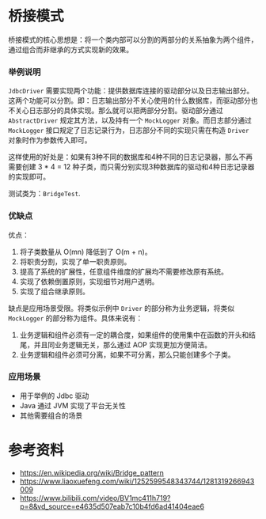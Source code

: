# 桥接模式

桥接模式的核心思想是：将一个类内部可以分割的两部分的关系抽象为两个组件，通过组合而非继承的方式实现新的效果。

### 举例说明

`JdbcDriver` 需要实现两个功能：提供数据库连接的驱动部分以及日志输出部分。这两个功能可以分割。即：日志输出部分不关心使用的什么数据库，而驱动部分也不关心日志部分的具体实现。那么就可以把两部分分割。驱动部分通过 `AbstractDriver` 规定其方法，以及持有一个 `MockLogger` 对象。而日志部分通过 `MockLogger` 接口规定了日志记录行为，日志部分不同的实现只需在构造 `Driver` 对象时作为参数传入即可。

这样使用的好处是：如果有3种不同的数据库和4种不同的日志记录器，那么不再需要创建 3 * 4 = 12 种子类，而只需分别实现3种数据库的驱动和4种日志记录器的实现即可。

测试类为：`BridgeTest`.

### 优缺点

优点：

1. 将子类数量从 O(mn) 降低到了 O(m + n)。
2. 将职责分割，实现了单一职责原则。
3. 提高了系统的扩展性，任意组件维度的扩展均不需要修改原有系统。
4. 实现了依赖倒置原则，实现细节对用户透明。
5. 实现了组合继承原则。

缺点是应用场景受限。将类似示例中 `Driver` 的部分称为业务逻辑，将类似 `MockLogger` 的部分称为组件。具体来说有：

1. 业务逻辑和组件必须有一定的耦合度，如果组件的使用集中在函数的开头和结尾，并且同业务逻辑无关，那么通过 AOP 实现更加方便简洁。
2. 业务逻辑和组件必须可分离，如果不可分离，那么只能创建多个子类。

### 应用场景

- 用于举例的 Jdbc 驱动
- Java 通过 JVM 实现了平台无关性
- 其他需要组合的场景

# 参考资料

- https://en.wikipedia.org/wiki/Bridge_pattern
- https://www.liaoxuefeng.com/wiki/1252599548343744/1281319266943009
- https://www.bilibili.com/video/BV1mc411h719?p=8&vd_source=e4635d507eab7c10b4fd6ad41404eae6